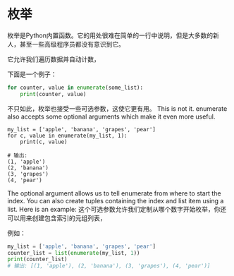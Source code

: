 # 枚举
枚举是Python内置函数。它的用处很难在简单的一行中说明，但是大多数的新人，甚至一些高级程序员都没有意识到它。

它允许我们遍历数据并自动计数，

下面是一个例子：

```python
for counter, value in enumerate(some_list):
    print(counter, value)
```
不只如此，枚举也接受一些可选参数，这使它更有用。
This is not it. enumerate also accepts some optional arguments which make it even more useful.
```
my_list = ['apple', 'banana', 'grapes', 'pear']
for c, value in enumerate(my_list, 1):
    print(c, value)

# 输出:
(1, 'apple')
(2, 'banana')
(3, 'grapes')
(4, 'pear')
```
The optional argument allows us to tell enumerate from where to start the index. You can also create tuples containing the index and list item using a list. Here is an example:
这个可选参数允许我们定制从哪个数字开始枚举，你还可以用来创建包含索引的元组列表，

例如：

```python
my_list = ['apple', 'banana', 'grapes', 'pear']
counter_list = list(enumerate(my_list, 1))
print(counter_list)
# 输出: [(1, 'apple'), (2, 'banana'), (3, 'grapes'), (4, 'pear')]
```
